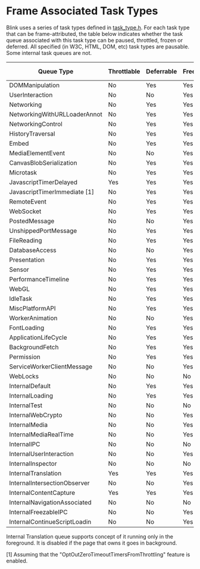 # Frame Associated Task Types

Blink uses a series of task types defined in
[task_type.h](https://cs.chromium.org/chromium/src/third_party/blink/public/platform/task_type.h).
For each task type that can be frame-attributed, the table below indicates
whether the task queue associated with this task type can be paused, throttled,
frozen or deferred. All specified (in W3C, HTML, DOM, etc) task types are
pausable. Some internal task queues are not.

| Queue Type                   | Throttlable | Deferrable | Freezable | Pausable | Virtual time |
|------------------------------|-------------|------------|-----------|----------|--------------|
| DOMManipulation              | No          | Yes        | Yes       | Yes      | Yes          |
| UserInteraction              | No          | No         | Yes       | Yes      | Yes          |
| Networking                   | No          | Yes        | Yes       | Yes      | No           |
| NetworkingWithURLLoaderAnnot | No          | Yes        | Yes       | Yes      | No           |
| NetworkingControl            | No          | Yes        | Yes       | Yes      | No           |
| HistoryTraversal             | No          | Yes        | Yes       | Yes      | Yes          |
| Embed                        | No          | Yes        | Yes       | Yes      | Yes          |
| MediaElementEvent            | No          | No         | Yes       | Yes      | Yes          |
| CanvasBlobSerialization      | No          | Yes        | Yes       | Yes      | Yes          |
| Microtask                    | No          | Yes        | Yes       | Yes      | Yes          |
| JavascriptTimerDelayed       | Yes         | Yes        | Yes       | Yes      | Yes          |
| JavascriptTimerImmediate [1] | No          | Yes        | Yes       | Yes      | Yes          |
| RemoteEvent                  | No          | Yes        | Yes       | Yes      | Yes          |
| WebSocket                    | No          | Yes        | Yes       | Yes      | Yes          |
| PostedMessage                | No          | No         | Yes       | Yes      | Yes          |
| UnshippedPortMessage         | No          | Yes        | Yes       | Yes      | Yes          |
| FileReading                  | No          | Yes        | Yes       | Yes      | Yes          |
| DatabaseAccess               | No          | No         | Yes       | Yes      | Yes          |
| Presentation                 | No          | Yes        | Yes       | Yes      | Yes          |
| Sensor                       | No          | Yes        | Yes       | Yes      | Yes          |
| PerformanceTimeline          | No          | Yes        | Yes       | Yes      | Yes          |
| WebGL                        | No          | Yes        | Yes       | Yes      | Yes          |
| IdleTask                     | No          | Yes        | Yes       | Yes      | Yes          |
| MiscPlatformAPI              | No          | Yes        | Yes       | Yes      | Yes          |
| WorkerAnimation              | No          | No         | Yes       | Yes      | Yes          |
| FontLoading                  | No          | Yes        | Yes       | Yes      | Yes          |
| ApplicationLifeCycle         | No          | Yes        | Yes       | Yes      | Yes          |
| BackgroundFetch              | No          | Yes        | Yes       | Yes      | Yes          |
| Permission                   | No          | Yes        | Yes       | Yes      | Yes          |
| ServiceWorkerClientMessage   | No          | No         | Yes       | Yes      | Yes          |
| WebLocks                     | No          | No         | No        | No       | Yes          |
| InternalDefault              | No          | Yes        | Yes       | Yes      | Yes          |
| InternalLoading              | No          | Yes        | Yes       | Yes      | No           |
| InternalTest                 | No          | No         | No        | No       | Yes          |
| InternalWebCrypto            | No          | No         | Yes       | Yes      | Yes          |
| InternalMedia                | No          | No         | Yes       | Yes      | Yes          |
| InternalMediaRealTime        | No          | No         | Yes       | Yes      | Yes          |
| InternalIPC                  | No          | No         | No        | No       | Yes          |
| InternalUserInteraction      | No          | No         | Yes       | Yes      | Yes          |
| InternalInspector            | No          | No         | No        | No       | No           |
| InternalTranslation          | Yes         | Yes        | Yes       | Yes      | Yes          |
| InternalIntersectionObserver | No          | No         | Yes       | Yes      | Yes          |
| InternalContentCapture       | Yes         | Yes        | Yes       | Yes      | Yes          |
| InternalNavigationAssociated | No          | No         | No        | No       | No           |
| InternalFreezableIPC         | No          | No         | Yes       | No       | No           |
| InternalContinueScriptLoadin | No          | No         | Yes       | Yes      | Yes          |

Internal Translation queue supports concept of it running only in the foreground. It is disabled if the page that owns it goes in background.

[1] Assuming that the "OptOutZeroTimeoutTimersFromThrottling" feature is enabled.
